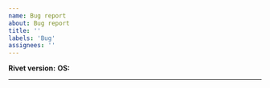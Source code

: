 ```yaml
---
name: Bug report
about: Bug report
title: ''
labels: 'Bug'
assignees: ''
---
```


**Rivet version:**
**OS:**

* * *

<!-- Please provide a detailed description of your problem. -->
